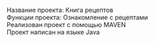 Название проекта: Книга рецептов <br>
Функции проекта: Ознакомление с рецептами <br>
Реализован проект с помощью MAVEN <br>
Проект написан на языке Java